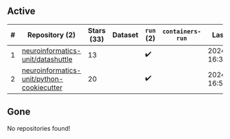 ## Active
| # | Repository (2) | Stars (33) | Dataset | `run` (2) | `containers-run` | Last Modified |
| --- | --- | --- | --- | --- | --- | --- |
| 1 | [neuroinformatics-unit/datashuttle](https://github.com/neuroinformatics-unit/datashuttle) | 13 |  | :heavy_check_mark: |  | 2024-06-24 16:34:14+00:00 |
| 2 | [neuroinformatics-unit/python-cookiecutter](https://github.com/neuroinformatics-unit/python-cookiecutter) | 20 |  | :heavy_check_mark: |  | 2024-06-03 16:52:38+00:00 |

## Gone
No repositories found!

